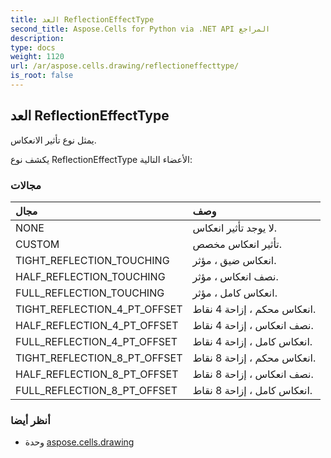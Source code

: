 ```yaml
---
title: العد ReflectionEffectType
second_title: Aspose.Cells for Python via .NET API المراجع
description:
type: docs
weight: 1120
url: /ar/aspose.cells.drawing/reflectioneffecttype/
is_root: false
---
```

##  العد ReflectionEffectType
يمثل نوع تأثير الانعكاس.



يكشف نوع ReflectionEffectType الأعضاء التالية:

###  مجالات
| مجال| وصف|
| :- | :- |
| NONE | لا يوجد تأثير انعكاس.|
| CUSTOM | تأثير انعكاس مخصص.|
| TIGHT_REFLECTION_TOUCHING | انعكاس ضيق ، مؤثر.|
| HALF_REFLECTION_TOUCHING | نصف انعكاس ، مؤثر.|
| FULL_REFLECTION_TOUCHING | انعكاس كامل ، مؤثر.|
| TIGHT_REFLECTION_4_PT_OFFSET | انعكاس محكم ، إزاحة 4 نقاط.|
| HALF_REFLECTION_4_PT_OFFSET | نصف انعكاس ، إزاحة 4 نقاط.|
| FULL_REFLECTION_4_PT_OFFSET | انعكاس كامل ، إزاحة 4 نقاط.|
| TIGHT_REFLECTION_8_PT_OFFSET | انعكاس محكم ، إزاحة 8 نقاط.|
| HALF_REFLECTION_8_PT_OFFSET | نصف انعكاس ، إزاحة 8 نقاط.|
| FULL_REFLECTION_8_PT_OFFSET |انعكاس كامل ، إزاحة 8 نقاط.|



###  أنظر أيضا
* وحدة [aspose.cells.drawing](..)
